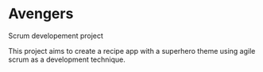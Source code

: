 # Avengers
Scrum developement project

This project aims to create a recipe app with a superhero theme using agile scrum as a development technique.
